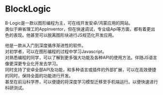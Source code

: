 # BlockLogic
B-Logic是一款以图形编程为主，可在线开发安卓/鸿蒙应用的网站。<br/>
类似于麻省理工的AppInventor，但在快速调试，专业级Api等方面，都有着更出色的表现。他甚至可以脱离图形块进行JS规范化开发应用。

他是一款从入门到深度循序渐进性的软件。<br/>
对初学者，可以在图形编程的过程中学习Javascript。<br/>
对熟悉编程的同学，可以了解到更多强大功能及各种API的使用方法。伴随JS语言像更深更专业化开发去学习。<br/>
同时支持了安卓全部API及功能，和多种语言或插件的外部扩展，可以在高效便捷的同时，保持全面的功能进行开发。<br/>
甚至在前沿科学界，可以便捷的将深度学习模型迁移至手机端运行。以便快速进行科研测试。
